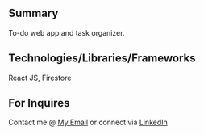 ## Summary
To-do web app and task organizer.

## Technologies/Libraries/Frameworks
React JS, Firestore

## For Inquires
Contact me @ <a href="mailto:anasnabulsi.an@gmail.com">My Email</a>  or connect via <a href="https://www.linkedin.com/in/anas-nabulsi-700281172/">LinkedIn</a>
